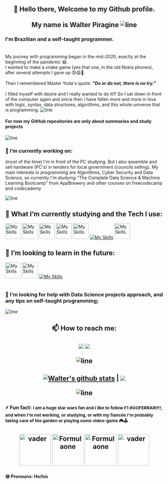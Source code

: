 <h2 align="center"> 🖖 Hello there, Welcome to my Github profile. <br> <br>  My name is Walter Piragine <img src="https://user-images.githubusercontent.com/73097560/115834477-dbab4500-a447-11eb-908a-139a6edaec5c.gif" alt="line" > <br>

 ### I'm Brazilian and a self-taught programmer. <br> <br> 
My journey with programming began in the mid-2020, exactly at the beginning of the pandemic 😷. <br>I wanted to make a snake game (yes that one, in the old Nokia phones), after several attempts I gave up 😓😩🥵.<br> <br> Then I remembered Master Yoda's  quote: <em>__"Do or do not, there is no try."__ </em> <br><br> I filled myself with desire and I really wanted to do it!!! So I sat down in front of the computer again and since then I have fallen more and more in love with logic, syntax, data structures, algorithms, and this whole universe that is programming.
<img src="https://user-images.githubusercontent.com/73097560/115834477-dbab4500-a447-11eb-908a-139a6edaec5c.gif" alt="line" >
  
#### For now my GitHub repositories are only about summaries and study projects
<img src="https://user-images.githubusercontent.com/73097560/115834477-dbab4500-a447-11eb-908a-139a6edaec5c.gif" alt="line" >

###  🔭 I’m currently working on:
(most of the time) I'm in front of the PC studying. But I also assemble and sell hardware (PC's) in tenders for local government (councils selling). My main interests in programming are Algorithms, Cyber Security and Data Science, so currently I'm studying "The Complete Data Science & Machine Learning Bootcamp" from AppBrewery and other courses on freecodecamp and codecademy

<img src="https://user-images.githubusercontent.com/73097560/115834477-dbab4500-a447-11eb-908a-139a6edaec5c.gif" alt="line" >



##  🌱 What I’m currently studying and the Tech I use: 
<img src="https://cdn.icon-icons.com/icons2/2107/PNG/512/file_type_vscode_icon_130084.png" alt="My Skills" width="50" height="50"> <img src="https://pandas.pydata.org//static/img/favicon_white.ico" alt="My Skills" width="50" height="50"> <img src="https://cdn-icons-png.flaticon.com/512/8616/8616578.png" alt="My Skills" width="50" height="50"> <img src="https://cdn.iconscout.com/icon/free/png-256/free-data-science-46-1170621.png" alt="My Skills" width="50" height="50"> <img src="https://cdn-icons-png.flaticon.com/128/4025/4025644.png" alt="My Skills" width="50" height="50"> [![My Skills](https://skillicons.dev/icons?i=py,html,django,git&theme=dark)](https://skillicons.dev) <img src="https://cdn-icons-png.flaticon.com/512/4248/4248443.png" alt="My Skills" width="50" height="50">

##  🚀 I’m looking to learn in the future: 
<img src="https://cdn-icons-png.flaticon.com/512/8637/8637099.png" alt="My Skills" width="50" height="50"> <img src="https://cdn-icons-png.flaticon.com/512/5181/5181965.png" alt="My Skills" width="50" height="50"> [![My Skills](https://skillicons.dev/icons?i=tensorflow,azure,docker,aws,kubernetes&theme=dark)](https://skillicons.dev)
#   
### 🤔 I'm looking for help with Data Science projects approach, and any tips on self-taught programming;
<img src="https://user-images.githubusercontent.com/73097560/115834477-dbab4500-a447-11eb-908a-139a6edaec5c.gif" alt="line" >
<h2 align="center">
 📫 How to reach me: <br> <br>
<div>
<a href = "mailto:walter.jnior@gmail.com"><img loading="lazy" src="https://img.shields.io/badge/Gmail-D14836?style=for-the-badge&logo=gmail&logoColor=white" target="_blank"></a>
<a href="https://www.linkedin.com/in/walterpiragine/" target="_blank"><img loading="lazy" src="https://img.shields.io/badge/-LinkedIn-%230077B5?style=for-the-badge&logo=linkedin&logoColor=white" target="_blank"></a>   
</div> 
<p align="center">

 <img src="https://user-images.githubusercontent.com/73097560/115834477-dbab4500-a447-11eb-908a-139a6edaec5c.gif" alt="line" >


<h2 align="center">
<a href="https://github.com/swmeme/github-readme-stats"> <img align="center" src="https://github-readme-stats.vercel.app/api?username=swmeme&show_icons=true&include_all_commits=true&theme=github_dark&hide_border=true" alt="Walter's github stats" /></a> | <a href="https://github.com/swmeme/github-readme-stats"><img align="center" src="https://github-readme-stats.vercel.app/api/top-langs/?username=swmeme&layout=compact&theme=github_dark&hide_border=true" /></a> 
<p align="center">

<img src="https://user-images.githubusercontent.com/73097560/115834477-dbab4500-a447-11eb-908a-139a6edaec5c.gif" alt="line" >
 
### ⚡ Fun fact: <small> I am a huge star wars fan and I like to follow F1 #GOFERRARI!!!, and when I'm not working, or studying, or with my fiancée I'm probably taking care of the garden or playing some video-game 🎮🕹️</small>

<h2 align="center">
<img src="https://media.tenor.com/gWY3kXb_Vn0AAAAd/darth-vader-vader.gif" alt="vader" width="100" height="100"> <img src="https://media.tenor.com/2CCxoJnxsckAAAAC/car-speed.gif" alt="Formulaone" width="100" height="100"> <img src="https://media.tenor.com/YxQ7dqEdZjIAAAAd/ferrari-sf23.gif" alt="Formulaone" width="100" height="100"> <img src="https://media.tenor.com/0SUomFMYna8AAAAd/darth-vader-vader.gif" alt="vader" width="100" height="100"> 
<p align="center">

#### 😄 Pronouns: He/his




